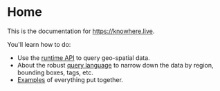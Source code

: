 # Home

This is the documentation for https://knowhere.live.

You'll learn how to do:

- Use the [runtime API](runtime.md) to query geo-spatial data.
- About the robust [query language](query.md) to narrow down the data by region,
  bounding boxes, tags, etc.
- [Examples](runtime.md#examples) of everything put together.
